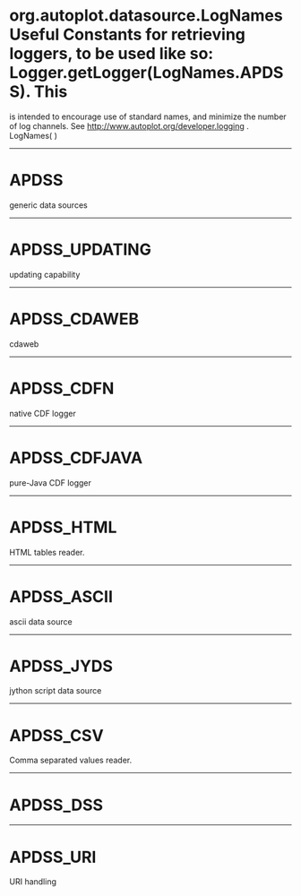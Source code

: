 # org.autoplot.datasource.LogNamesUseful Constants for retrieving loggers, to be used like so: Logger.getLogger(LogNames.APDSS).  This
 is intended to encourage use of standard names, and minimize the number of log channels.
 See http://www.autoplot.org/developer.logging .
LogNames( )


***
<a name="APDSS"></a>
# APDSS

generic data sources

***
<a name="APDSS_UPDATING"></a>
# APDSS_UPDATING

updating capability

***
<a name="APDSS_CDAWEB"></a>
# APDSS_CDAWEB

cdaweb

***
<a name="APDSS_CDFN"></a>
# APDSS_CDFN

native CDF logger

***
<a name="APDSS_CDFJAVA"></a>
# APDSS_CDFJAVA

pure-Java CDF logger

***
<a name="APDSS_HTML"></a>
# APDSS_HTML

HTML tables reader.

***
<a name="APDSS_ASCII"></a>
# APDSS_ASCII

ascii data source

***
<a name="APDSS_JYDS"></a>
# APDSS_JYDS

jython script data source

***
<a name="APDSS_CSV"></a>
# APDSS_CSV

Comma separated values reader.

***
<a name="APDSS_DSS"></a>
# APDSS_DSS



***
<a name="APDSS_URI"></a>
# APDSS_URI

URI handling

